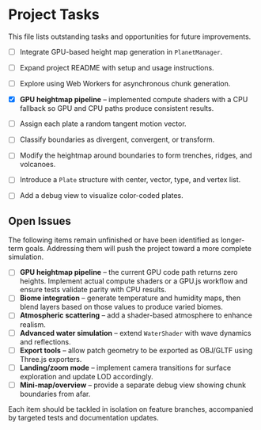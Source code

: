 # Project Tasks

This file lists outstanding tasks and opportunities for future improvements.


- [ ] Integrate GPU-based height map generation in `PlanetManager`.

- [ ] Expand project README with setup and usage instructions.
- [ ] Explore using Web Workers for asynchronous chunk generation.
 - [x] **GPU heightmap pipeline** – implemented compute shaders with a CPU fallback so GPU and CPU paths produce consistent results.
- [ ] Assign each plate a random tangent motion vector.
- [ ] Classify boundaries as divergent, convergent, or transform.
- [ ] Modify the heightmap around boundaries to form trenches, ridges, and volcanoes.
- [ ] Introduce a `Plate` structure with center, vector, type, and vertex list.
- [ ] Add a debug view to visualize color-coded plates.


## Open Issues

The following items remain unfinished or have been identified as longer-term goals. Addressing them will push the project toward a more complete simulation.

- [ ] **GPU heightmap pipeline** – the current GPU code path returns zero heights. Implement actual compute shaders or a GPU.js workflow and ensure tests validate parity with CPU results.
- [ ] **Biome integration** – generate temperature and humidity maps, then blend layers based on those values to produce varied biomes.
- [ ] **Atmospheric scattering** – add a shader-based atmosphere to enhance realism.
- [ ] **Advanced water simulation** – extend `WaterShader` with wave dynamics and reflections.
- [ ] **Export tools** – allow patch geometry to be exported as OBJ/GLTF using Three.js exporters.
- [ ] **Landing/zoom mode** – implement camera transitions for surface exploration and update LOD accordingly.
- [ ] **Mini-map/overview** – provide a separate debug view showing chunk boundaries from afar.

Each item should be tackled in isolation on feature branches, accompanied by targeted tests and documentation updates.

